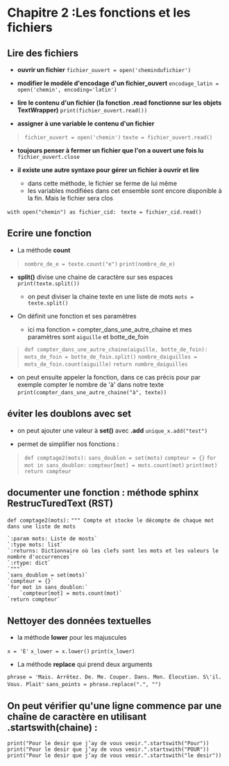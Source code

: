 # Chapitre 2 :Les fonctions et les fichiers

## Lire des fichiers
* **ouvrir un fichier** 
	`fichier_ouvert = open('chemindufichier')`

* **modifier le modèle d'encodage d'un fichier_ouvert** 
	`encodage_latin = open('chemin', encoding='latin')`

* **lire le contenu d'un fichier (la fonction .read fonctionne sur les objets TextWrapper)** 
	`print(fichier_ouvert.read())`

* **assigner à une variable le contenu d'un fichier**

>`fichier_ouvert = open('chemin')`
`texte = fichier_ouvert.read()`

* **toujours penser à fermer un fichier que l'on a ouvert une fois lu**
`fichier_ouvert.close`

* **il existe une autre syntaxe pour gérer un fichier à ouvrir et lire**
	* dans cette méthode, le fichier se ferme de lui même
	* les variables modifiées dans cet ensemble sont encore disponible à la fin. Mais le fichier sera clos

`with open("chemin") as fichier_cid: `
`texte = fichier_cid.read()`


## Ecrire une fonction

* La méthode **count**
>`nombre_de_e = texte.count("e")`
`print(nombre_de_e)`

* **split()** divise une chaine de caractère sur ses espaces
`print(texte.split())`
	* on peut diviser la chaine texte en une liste de mots
	`mots = texte.split()`

* On définit une fonction et ses paramètres 
	* ici ma fonction = compter_dans_une_autre_chaine et mes paramètres sont `aiguille` et botte_de_foin

>`def compter_dans_une_autre_chaine(aiguille, botte_de_foin):`
    `mots_de_foin = botte_de_foin.split()`
    `nombre_daiguilles = mots_de_foin.count(aiguille)`
    `return nombre_daiguilles`

* on peut ensuite appeler la fonction, dans ce cas précis pour par exemple compter le nombre de 'à' dans notre texte
`print(compter_dans_une_autre_chaine("à", texte))`

## éviter les doublons avec set

* on peut ajouter une valeur à **set()** avec **.add**
`unique_x.add("test")`

* permet de simplifier nos fonctions :

>`def comptage2(mots):`
    `sans_doublon = set(mots)`
    `compteur = {}`
    `for mot in sans_doublon:`
        `compteur[mot] = mots.count(mot)`
        `print(mot)`
    `return compteur`

## documenter une fonction : méthode sphinx RestrucTuredText (RST)

`def comptage2(mots):`
    `""" Compte et stocke le décompte de chaque mot dans une liste de mots`

    `:param mots: Liste de mosts`
    `:type mots: list`
    `:returns: Dictionnaire où les clefs sont les mots et les valeurs le nombre d'occurrences`
    `:rtype: dict`
    `"""`
    `sans_doublon = set(mots)`
    `compteur = {}`
    `for mot in sans_doublon:`
        `compteur[mot] = mots.count(mot)`
    `return compteur`

## Nettoyer des données textuelles

* la méthode **lower** pour les majuscules

`x = 'E'`
`x_lower = x.lower()`
`print(x_lower)`

* La méthode **replace** qui prend deux arguments

`phrase = 'Mais. Arrêtez. De. Me. Couper. Dans. Mon. Élocution. S\'il. Vous. Plait'`
`sans_points = phrase.replace(".", "")`

## On peut vérifier qu'une ligne commence par une chaîne de caractère en utilisant .startswith(chaine) :
`print("Pour le desir que j’ay de vous veoir.".startswith("Pour"))`
`print("Pour le desir que j’ay de vous veoir.".startswith("POUR"))`
`print("Pour le desir que j’ay de vous veoir.".startswith("le desir"))`

